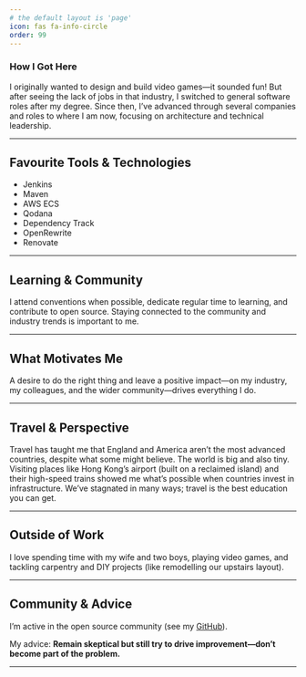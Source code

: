 ```yaml
---
# the default layout is 'page'
icon: fas fa-info-circle
order: 99
---
```


### How I Got Here

I originally wanted to design and build video games—it sounded fun! But after seeing the lack of jobs in that industry, I switched to general software roles after my degree. Since then, I’ve advanced through several companies and roles to where I am now, focusing on architecture and technical leadership.

---

## Favourite Tools & Technologies
- Jenkins
- Maven
- AWS ECS
- Qodana
- Dependency Track
- OpenRewrite
- Renovate

---

## Learning & Community

I attend conventions when possible, dedicate regular time to learning, and contribute to open source. Staying connected to the community and industry trends is important to me.

---

## What Motivates Me

A desire to do the right thing and leave a positive impact—on my industry, my colleagues, and the wider community—drives everything I do.

---

## Travel & Perspective

Travel has taught me that England and America aren’t the most advanced countries, despite what some might believe. The world is big and also tiny. Visiting places like Hong Kong’s airport (built on a reclaimed island) and their high-speed trains showed me what’s possible when countries invest in infrastructure. We’ve stagnated in many ways; travel is the best education you can get.

---

## Outside of Work

I love spending time with my wife and two boys, playing video games, and tackling carpentry and DIY projects (like remodelling our upstairs layout).

---

## Community & Advice

I’m active in the open source community (see my [GitHub](https://github.com/mortonl)).

My advice: **Remain skeptical but still try to drive improvement—don’t become part of the problem.**

---
